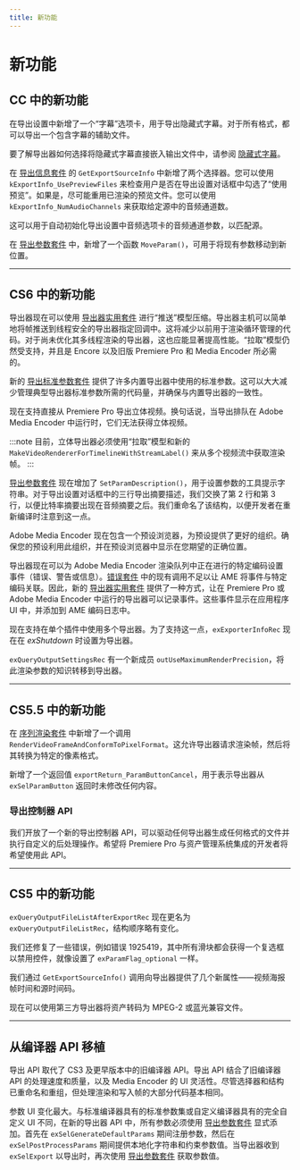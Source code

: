 ```yaml
---
title: 新功能
---
```

# 新功能

## CC 中的新功能

在导出设置中新增了一个“字幕”选项卡，用于导出隐藏式字幕。对于所有格式，都可以导出一个包含字幕的辅助文件。

要了解导出器如何选择将隐藏式字幕直接嵌入输出文件中，请参阅 [隐藏式字幕](getting-started.md#closed-captioning)。

在 [导出信息套件](suites.md#export-info-suite) 的 `GetExportSourceInfo` 中新增了两个选择器。您可以使用 `kExportInfo_UsePreviewFiles` 来检查用户是否在导出设置对话框中勾选了“使用预览”。如果是，尽可能重用已渲染的预览文件。您可以使用 `kExportInfo_NumAudioChannels` 来获取给定源中的音频通道数。

这可以用于自动初始化导出设置中音频选项卡的音频通道参数，以匹配源。

在 [导出参数套件](suites.md#export-param-suite) 中，新增了一个函数 `MoveParam()`，可用于将现有参数移动到新位置。

---

## CS6 中的新功能

导出器现在可以使用 [导出器实用套件](suites.md#exporter-utility-suite) 进行“推送”模型压缩。导出器主机可以简单地将帧推送到线程安全的导出器指定回调中。这将减少以前用于渲染循环管理的代码。对于尚未优化其多线程渲染的导出器，这也应能显著提高性能。“拉取”模型仍然受支持，并且是 Encore 以及旧版 Premiere Pro 和 Media Encoder 所必需的。

新的 [导出标准参数套件](suites.md#export-standard-param-suite) 提供了许多内置导出器中使用的标准参数。这可以大大减少管理典型导出器标准参数所需的代码量，并确保与内置导出器的一致性。

现在支持直接从 Premiere Pro 导出立体视频。换句话说，当导出排队在 Adobe Media Encoder 中运行时，它们无法获得立体视频。

:::note
目前，立体导出器必须使用“拉取”模型和新的 `MakeVideoRendererForTimelineWithStreamLabel()` 来从多个视频流中获取渲染帧。
:::

[导出参数套件](suites.md#export-param-suite) 现在增加了 `SetParamDescription()`，用于设置参数的工具提示字符串。对于导出设置对话框中的三行导出摘要描述，我们交换了第 2 行和第 3 行，以便比特率摘要出现在音频摘要之后。我们重命名了该结构，以便开发者在重新编译时注意到这一点。

Adobe Media Encoder 现在包含一个预设浏览器，为预设提供了更好的组织。确保您的预设利用此组织，并在预设浏览器中显示在您期望的正确位置。

导出器现在可以为 Adobe Media Encoder 渲染队列中正在进行的特定编码设置事件（错误、警告或信息）。[错误套件](../universals/sweetpea-suites.md#error-suite) 中的现有调用不足以让 AME 将事件与特定编码关联。因此，新的 [导出器实用套件](suites.md#exporter-utility-suite) 提供了一种方式，让在 Premiere Pro 或 Adobe Media Encoder 中运行的导出器可以记录事件。这些事件显示在应用程序 UI 中，并添加到 AME 编码日志中。

现在支持在单个插件中使用多个导出器。为了支持这一点，`exExporterInfoRec` 现在在 *exShutdown* 时设置为导出器。

`exQueryOutputSettingsRec` 有一个新成员 `outUseMaximumRenderPrecision`，将此渲染参数的知识转移到导出器。

---

## CS5.5 中的新功能

在 [序列渲染套件](suites.md#sequence-render-suite) 中新增了一个调用 `RenderVideoFrameAndConformToPixelFormat`。这允许导出器请求渲染帧，然后将其转换为特定的像素格式。

新增了一个返回值 `exportReturn_ParamButtonCancel`，用于表示导出器从 `exSelParamButton` 返回时未修改任何内容。

### 导出控制器 API

我们开放了一个新的导出控制器 API，可以驱动任何导出器生成任何格式的文件并执行自定义的后处理操作。希望将 Premiere Pro 与资产管理系统集成的开发者将希望使用此 API。

---

## CS5 中的新功能

`exQueryOutputFileListAfterExportRec` 现在更名为 `exQueryOutputFileListRec`，结构顺序略有变化。

我们还修复了一些错误，例如错误 1925419，其中所有滑块都会获得一个复选框以禁用控件，就像设置了 `exParamFlag_optional` 一样。

我们通过 `GetExportSourceInfo()` 调用向导出器提供了几个新属性——视频海报帧时间和源时间码。

现在可以使用第三方导出器将资产转码为 MPEG-2 或蓝光兼容文件。

---

## 从编译器 API 移植

导出 API 取代了 CS3 及更早版本中的旧编译器 API。导出 API 结合了旧编译器 API 的处理速度和质量，以及 Media Encoder 的 UI 灵活性。尽管选择器和结构已重命名和重组，但处理渲染和写入帧的大部分代码基本相同。

参数 UI 变化最大。与标准编译器具有的标准参数集或自定义编译器具有的完全自定义 UI 不同，在新的导出器 API 中，所有参数必须使用 [导出参数套件](suites.md#export-param-suite) 显式添加。首先在 `exSelGenerateDefaultParams` 期间注册参数，然后在 `exSelPostProcessParams` 期间提供本地化字符串和约束参数值。当导出器收到 `exSelExport` 以导出时，再次使用 [导出参数套件](suites.md#export-param-suite) 获取参数值。